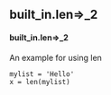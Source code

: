 ## built_in.len=>_2
#### built_in.len=>_2
An example for using len
```
mylist = 'Hello'
x = len(mylist)
```